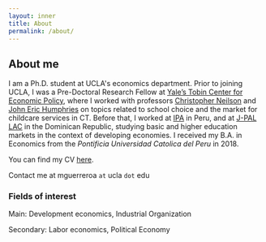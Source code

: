 ```yaml
---
layout: inner
title: About
permalink: /about/
---
```

## About me

I am a Ph.D. student at UCLA's economics department. Prior to joining UCLA, I was a Pre-Doctoral Research Fellow at [Yale’s Tobin Center for Economic Policy](https://tobin.yale.edu/), where I worked with professors [Christopher Neilson](https://christopherneilson.github.io/) and [John Eric Humphries](http://johnerichumphries.com/)
on topics related to school choice and the market for childcare services in CT. Before that, I worked at [IPA](http://www.poverty-action.org/study/information-about-returns-post-primary-education-peru) in Peru, and at [J-PAL LAC](https://www.povertyactionlab.org/latin-america-caribbean) in the Dominican Republic, studying basic and higher education markets in the context of developing economies. I received my B.A. in Economics from the _Pontificia Universidad Catolica del Peru_ in 2018.

You can find my CV [here](https://www.dropbox.com/scl/fi/oswuf9w6yltejh57kdrbq/CV_meg_2023.pdf?raw=1). 

Contact me at mguerreroa  `at` ucla `dot` edu

### Fields of interest

Main: Development economics, Industrial Organization

Secondary: Labor economics, Political Economy

